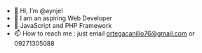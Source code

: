 - 👋 Hi, I’m @aynjel
- 👀 I am an aspiring Web Developer
- 🌱 JavaScript and PHP Framework
- 📫 How to reach me : just email ortegacanillo76@gmail.com or 09271305088

<!---
aynjel/aynjel is a ✨ special ✨ repository because its `README.md` (this file) appears on your GitHub profile.
You can click the Preview link to take a look at your changes.
--->
